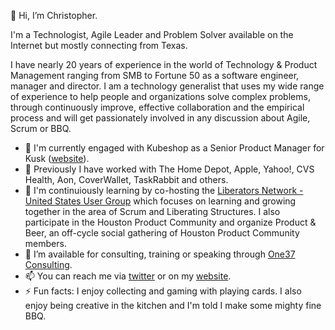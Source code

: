 👋 Hi, I’m Christopher.

I'm a Technologist, Agile Leader and Problem Solver available on the Internet but mostly connecting from Texas.

I have nearly 20 years of experience in the world of Technology & Product Management ranging from SMB to Fortune 50 as a software engineer, manager and director. I am a technology generalist that uses my wide range of experience to help people and organizations solve complex problems, through continuously improve, effective collaboration and the empirical process and will get passionately involved in any discussion about Agile, Scrum or BBQ.

- 🏢 I'm currently engaged with Kubeshop as a Senior Product Manager for Kusk ([website](https://kusk.io)).
- 📜 Previously I have worked with The Home Depot, Apple, Yahoo!, CVS Health, Aon, CoverWallet, TaskRabbit and others.
- 🌱 I'm continuiously learning by co-hosting the [Liberators Network - United States User Group](https://github.com/theliberators/usergroups) which focuses on learning and growing together in the area of Scrum and Liberating Structures. I also participate in the Houston Product Community and organize Product & Beer, an off-cycle social gathering of Houston Product Community members.
- 👀 I’m available for consulting, training or speaking through [One37 Consulting](https://one37.dev).
- 📫 You can reach me via [twitter](https://twitter.com/crjones) or on my [website](https://crjones.us).
- ⚡️ Fun facts: I enjoy collecting and gaming with playing cards. I also enjoy being creative in the kitchen and I'm told I make some mighty fine BBQ.

<!---
crjones/crjones is a ✨ special ✨ repository because its `README.md` (this file) appears on your GitHub profile.
You can click the Preview link to take a look at your changes.
--->
